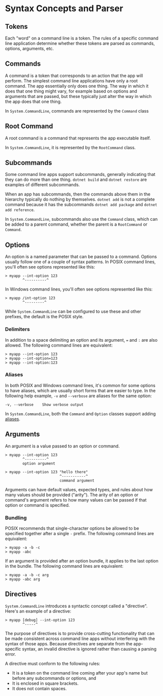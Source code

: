 # Syntax Concepts and Parser

## Tokens

Each "word" on a command line is a token. The rules of a specific command line application determine whether these tokens are parsed as commands, options, arguments, etc.

## Commands

A command is a token that corresponds to an action that the app will perform. The simplest command line applications have only a root command. The app essentially only does one thing. The way in which it does that one thing might vary, for example based on options and arguments that are passed, but these typically just alter the way in which the app does that one thing.

In `System.CommandLine`, commands are represented by the `Command` class

## Root Command

A root command is a command that represents the app executable itself.

In `System.CommandLine`, it is represented by the `RootCommand` class.

## Subcommands

Some command line apps support subcommands, generally indicating that they can do more than one thing. `dotnet build` and `dotnet restore` are examples of different subcommands.

When an app has subcommands, then the commands above them in the hierarchy typically do nothing by themselves. `dotnet add` is not a complete command because it has the subcommands `dotnet add package` and `dotnet add reference`.

In `System.CommandLine`, subcommands also use the `Command` class, which can be added to a parent command, whether the parent is a `RootCommand` or `Command`.  

## Options

An option is a named parameter that can be passed to a command. Options usually follow one of a couple of syntax patterns. In POSIX command lines, you'll often see options represented like this:

```console
> myapp --int-option 123
        ^----------^
```

In Windows command lines, you'll often see options represented like this:

```console
> myapp /int-option 123
        ^---------^
```

While `System.CommandLine` can be configured to use these and other prefixes, the default is the POSIX style.

### Delimiters

In addition to a space delimiting an option and its argument, `=` and `:` are also allowed. The following command lines are equivalent:

```console
> myapp --int-option 123
> myapp --int-option=123
> myapp --int-option:123
```

### Aliases

In both POSIX and Windows command lines, it's common for some options to have aliases, which are usually short forms that are easier to type. In the following help example, `-v` and `--verbose` are aliases for the same option:

```console
-v, --verbose    Show verbose output 
```

In `System.CommandLine`, both the `Command` and `Option` classes support adding [aliases](How-To#Add-an-alias-to-an-option-or-command).

## Arguments

An argument is a value passed to an option or command.

```console
> myapp --int-option 123
        ^----------^
        option argument
       
> myapp --int-option 123 "hello there"
                         ^-----------^
                         command argument
```

Arguments can have default values, expected types, and rules about how many values should be provided ("arity"). The arity of an option or command's argument refers to how many values can be passed if that option or command is specified.

### Bundling

POSIX recommends that single-character options be allowed to be specified together after a single `-` prefix. The following command lines are equivalent:

```console
> myapp -a -b -c
> myapp -abc
```

If an argument is provided after an option bundle, it applies to the last option in the bundle. The following command lines are equivalent:

```console
> myapp -a -b -c arg
> myapp -abc arg
```

## Directives

`System.CommandLine` introduces a syntactic concept called a "directive". Here's an example of a directive:

```console
> myapp [debug] --int-option 123
        ^-----^
```

The purpose of directives is to provide cross-cutting functionality that can be made consistent across command line apps without interfering with the syntax of those apps. Because directives are separate from the app-specific syntax, an invalid directive is ignored rather than causing a parsing error.

A directive must conform to the following rules: 

* It is a token on the command line coming after your app's name but before any subcommands or options, and
* It is enclosed in square brackets.
* It does not contain spaces.



